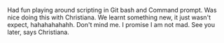 Had fun playing around scripting in Git bash and Command prompt. Was nice doing this with Christiana. We learnt something new, it just wasn't expect, hahahahahahh. Don't mind me. I promise I am not mad. See you later, says Christiana.


